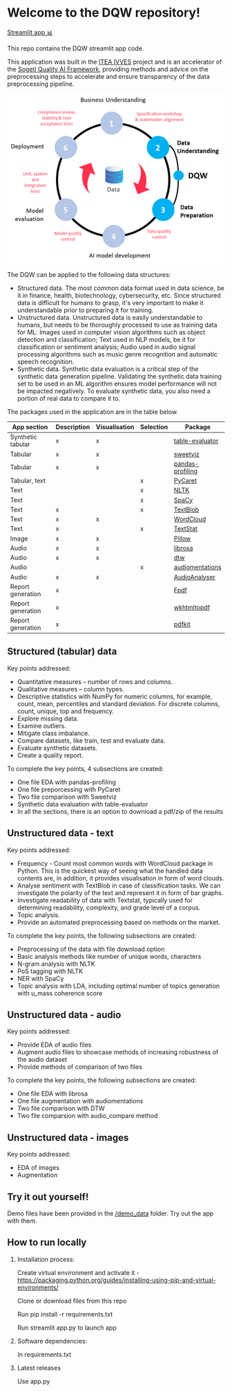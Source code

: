# Welcome to the DQW repository! 

[Streamlit app 📊](https://share.streamlit.io/soft-nougat/dqw-ivves/app.py)

This repo contains the DQW streamlit app code.

This application was built in the [ITEA IVVES](https://itea4.org/project/ivves.html) project and is an accelerator of the [Sogeti Quality AI Framework](https://www.sogeti.nl/nieuws/artificial-intelligence/blogs/artificial-intelligence-quality-framework), providing methods and advice on the preprocessing steps to accelerate and ensure transparency of the data preprocessing pipeline.

![The position of the DQW in the QAIF](/md_images/qaif.PNG "QAIF")

The DQW can be applied to the following data structures:
- Structured data. The most common data format used in data science, be it in finance, health, biotechnology, cybersecurity, etc. Since structured data is difficult for humans to grasp, it's very important to make it understandable prior to preparing it for training.
- Unstructured data. Unstructured data is easily understandable to humans, but needs to be thoroughly processed to use as training data for ML: Images used in computer vision algorithms such as object detection and classification; Text used in NLP models, be it for classification or sentiment analysis; Audio used in audio signal processing algorithms such as music genre recognition and automatic speech recognition.
- Synthetic data. Synthetic data evaluation is a critical step of the synthetic data generation pipeline. Validating the synthetic data training set to be used in an ML algorithm ensures model performance will not be impacted negatively. To evaluate synthetic data, you also need a portion of real data to compare it to.


The packages used in the application are in the table below.

| App section                |     Description    |     Visualisation    |     Selection    |     Package             |
|----------------------------|--------------------|----------------------|------------------|-------------------------|
|     Synthetic tabular      |          x         |           x          |                  |     [table-evaluator](https://github.com/Baukebrenninkmeijer/table-evaluator)     |
|     Tabular                |          x         |           x          |                  |     [sweetviz](https://github.com/fbdesignpro/sweetviz)            |
|     Tabular                |          x         |           x          |                  |     [pandas-profiling](https://github.com/pandas-profiling/pandas-profiling)    |
|     Tabular, text          |                    |                      |         x        |     [PyCaret](https://github.com/pycaret/pycaret)             |
|     Text                   |                    |                      |         x        |     [NLTK](https://github.com/nltk/nltk)               |
|     Text                   |                    |                      |         x        |     [SpaCy](https://github.com/explosion/spaCy)               |
|     Text                   |          x         |                      |         x        |     [TextBlob](https://github.com/sloria/TextBlob)            |
|     Text                   |          x         |           x          |                  |     [WordCloud](https://github.com/amueller/word_cloud)           |
|     Text                   |          x         |                      |         x        |     [TextStat](https://github.com/shivam5992/textstat)            |
|     Image                  |          x         |           x          |                  |     [Pillow](https://github.com/python-pillow/Pillow)              |
|     Audio                  |          x         |           x          |                  |     [librosa](https://github.com/librosa/librosa)             |
|     Audio                  |          x         |           x          |                  |     [dtw](https://github.com/pierre-rouanet/dtw)                 |
|     Audio                  |                    |                      |         x        |     [audiomentations](https://github.com/iver56/audiomentations)     |
|     Audio                  |          x         |           x          |                  |     [AudioAnalyser](https://github.com/QED0711/audio_analyzer)       |
|     Report generation      |          x         |                      |                  |     [Fpdf](https://github.com/Setasign/FPDF)                |
|     Report generation      |          x         |                      |                  |     [wkhtmltopdf](https://github.com/wkhtmltopdf/wkhtmltopdf)         |
|     Report   generation    |          x         |                      |                  |     [pdfkit](https://github.com/JazzCore/python-pdfkit)              |

## Structured (tabular) data 

Key points addressed:
- Quantitative measures – number of rows and columns. 
- Qualitative measures – column types. 
- Descriptive statistics with NumPy for numeric columns, for example, count, mean, percentiles and standard deviation. For discrete columns, count, unique, top and frequency. 
- Explore missing data. 
- Examine outliers.  
- Mitigate class imbalance.
- Compare datasets, like train, test and evaluate data.
- Evaluate synthetic datasets.
- Create a quality report.

To complete the key points, 4 subsections are created:
- One file EDA with pandas-profiling
- One file preporcessing with PyCaret
- Two file comparison with Sweetviz 
- Synthetic data evaluation with table-evaluator
- In all the sections, there is an option to download a pdf/zip of the results

## Unstructured data - text

Key points addressed:
- Frequency - Count most common words with WordCloud package in Python. This is the quickest way of seeing what the handled data contents are, in addition, it provides visualisation in form of word clouds. 
- Analyse sentiment with TextBlob in case of classification tasks. We can investigate the polarity of the text and represent it in form of bar graphs. 
- Investigate readability of data with Textstat, typically used for determining readability, complexity, and grade level of a corpus. 
- Topic analysis.
- Provide an automated preprocessing based on methods on the market.

To complete the key points, the following subsections are created:
- Preprocessing of the data with file download option
- Basic analysis methods like number of unique words, characters
- N-gram analysis with NLTK
- PoS tagging with NLTK
- NER with SpaCy
- Topic analysis with LDA, including optimal number of topics generation with u_mass coherence score

## Unstructured data - audio

Key points addressed:
- Provide EDA of audio files
- Augment audio files to showcase methods of increasing robustness of the audio dataset
- Provide methods of comparison of two files

To complete the key points, the following subsections are created:
- One file EDA with librosa
- One file augmentation with audiomentations
- Two file comparison with DTW
- Two file comparsion with audio_compare method

## Unstructured data - images

Key points addressed:
- EDA of images
- Augmentation

## Try it out yourself!

Demo files have been provided in the [/demo_data]() folder. 
Try out the app with them.

## How to run locally

1.	Installation process:

    Create virtual environment and activate it - https://packaging.python.org/guides/installing-using-pip-and-virtual-environments/
    
    Clone or download files from this repo
    
    Run pip install -r requirements.txt
    
    Run streamlit app.py to launch app

2.	Software dependencies:

    In requirements.txt

3.	Latest releases

    Use app.py